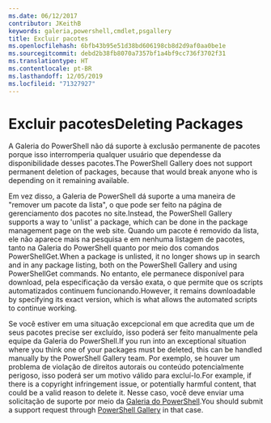 ```yaml
---
ms.date: 06/12/2017
contributor: JKeithB
keywords: galeria,powershell,cmdlet,psgallery
title: Excluir pacotes
ms.openlocfilehash: 6bfb43b95e51d38bd606198cb8d2d9af0aa0be1e
ms.sourcegitcommit: debd2b38fb8070a7357bf1a4bf9cc736f3702f31
ms.translationtype: HT
ms.contentlocale: pt-BR
ms.lasthandoff: 12/05/2019
ms.locfileid: "71327927"
---
```

# <a name="deleting-packages"></a><span data-ttu-id="ee860-103">Excluir pacotes</span><span class="sxs-lookup"><span data-stu-id="ee860-103">Deleting Packages</span></span>

<span data-ttu-id="ee860-104">A Galeria do PowerShell não dá suporte à exclusão permanente de pacotes porque isso interromperia qualquer usuário que dependesse da disponibilidade desses pacotes.</span><span class="sxs-lookup"><span data-stu-id="ee860-104">The PowerShell Gallery does not support permanent deletion of packages, because that would break anyone who is depending on it remaining available.</span></span>

<span data-ttu-id="ee860-105">Em vez disso, a Galeria de PowerShell dá suporte a uma maneira de "remover um pacote da lista", o que pode ser feito na página de gerenciamento dos pacotes no site.</span><span class="sxs-lookup"><span data-stu-id="ee860-105">Instead, the PowerShell Gallery supports a way to 'unlist' a package, which can be done in the package management page on the web site.</span></span>
<span data-ttu-id="ee860-106">Quando um pacote é removido da lista, ele não aparece mais na pesquisa e em nenhuma listagem de pacotes, tanto na Galeria do PowerShell quanto por meio dos comandos PowerShellGet.</span><span class="sxs-lookup"><span data-stu-id="ee860-106">When a package is unlisted, it no longer shows up in search and in any package listing, both on the PowerShell Gallery and using PowerShellGet commands.</span></span>
<span data-ttu-id="ee860-107">No entanto, ele permanece disponível para download, pela especificação da versão exata, o que permite que os scripts automatizados continuem funcionando.</span><span class="sxs-lookup"><span data-stu-id="ee860-107">However, it remains downloadable by specifying its exact version, which is what allows the automated scripts to continue working.</span></span>

<span data-ttu-id="ee860-108">Se você estiver em uma situação excepcional em que acredita que um de seus pacotes precise ser excluído, isso poderá ser feito manualmente pela equipe da Galeria do PowerShell.</span><span class="sxs-lookup"><span data-stu-id="ee860-108">If you run into an exceptional situation where you think one of your packages must be deleted, this can be handled manually by the PowerShell Gallery team.</span></span>
<span data-ttu-id="ee860-109">Por exemplo, se houver um problema de violação de direitos autorais ou conteúdo potencialmente perigoso, isso poderá ser um motivo válido para excluí-lo.</span><span class="sxs-lookup"><span data-stu-id="ee860-109">For example, if there is a copyright infringement issue, or potentially harmful content, that could be a valid reason to delete it.</span></span>
<span data-ttu-id="ee860-110">Nesse caso, você deve enviar uma solicitação de suporte por meio da [Galeria do PowerShell](https://www.PowerShellGallery.com).</span><span class="sxs-lookup"><span data-stu-id="ee860-110">You should submit a support request through [PowerShell Gallery](https://www.PowerShellGallery.com) in that case.</span></span>
